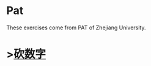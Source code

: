 # Pat
These exercises come from PAT of Zhejiang University.

# >[砍数字](https://github.com/LeonardJoey/Pat/blob/master/%E7%A0%8D%E6%95%B0%E5%AD%97)
